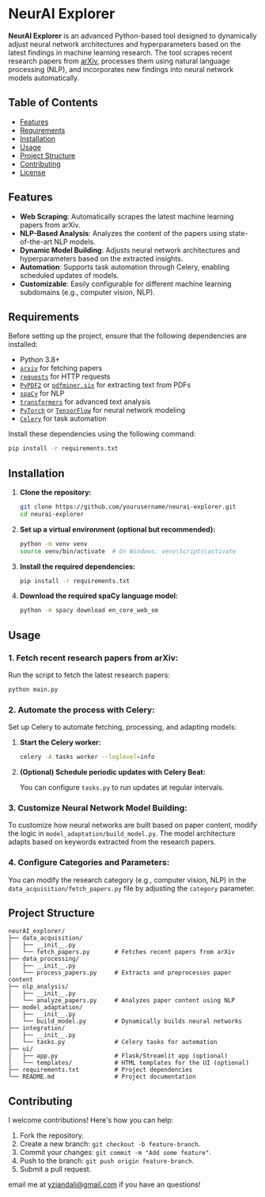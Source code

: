 

# **NeurAI Explorer**

**NeurAI Explorer** is an advanced Python-based tool designed to dynamically adjust neural network architectures and hyperparameters based on the latest findings in machine learning research. The tool scrapes recent research papers from [arXiv](https://arxiv.org/), processes them using natural language processing (NLP), and incorporates new findings into neural network models automatically.

## **Table of Contents**
- [Features](#features)
- [Requirements](#requirements)
- [Installation](#installation)
- [Usage](#usage)
- [Project Structure](#project-structure)
- [Contributing](#contributing)
- [License](#license)

## **Features**
- **Web Scraping**: Automatically scrapes the latest machine learning papers from arXiv.
- **NLP-Based Analysis**: Analyzes the content of the papers using state-of-the-art NLP models.
- **Dynamic Model Building**: Adjusts neural network architectures and hyperparameters based on the extracted insights.
- **Automation**: Supports task automation through Celery, enabling scheduled updates of models.
- **Customizable**: Easily configurable for different machine learning subdomains (e.g., computer vision, NLP).

## **Requirements**

Before setting up the project, ensure that the following dependencies are installed:

- Python 3.8+
- [`arxiv`](https://pypi.org/project/arxiv/) for fetching papers
- [`requests`](https://docs.python-requests.org/en/latest/) for HTTP requests
- [`PyPDF2`](https://pypi.org/project/PyPDF2/) or [`pdfminer.six`](https://pypi.org/project/pdfminer.six/) for extracting text from PDFs
- [`spaCy`](https://spacy.io/) for NLP
- [`transformers`](https://huggingface.co/transformers/) for advanced text analysis
- [`PyTorch`](https://pytorch.org/) or [`TensorFlow`](https://www.tensorflow.org/) for neural network modeling
- [`Celery`](https://docs.celeryproject.org/en/stable/) for task automation

Install these dependencies using the following command:

```bash
pip install -r requirements.txt
```

## **Installation**

1. **Clone the repository:**

   ```bash
   git clone https://github.com/yourusername/neurai-explorer.git
   cd neurai-explorer
   ```

2. **Set up a virtual environment (optional but recommended):**

   ```bash
   python -m venv venv
   source venv/bin/activate  # On Windows: venv\Scripts\activate
   ```

3. **Install the required dependencies:**

   ```bash
   pip install -r requirements.txt
   ```

4. **Download the required spaCy language model:**

   ```bash
   python -m spacy download en_core_web_sm
   ```

## **Usage**

### **1. Fetch recent research papers from arXiv:**

Run the script to fetch the latest research papers:

```bash
python main.py
```

### **2. Automate the process with Celery:**

Set up Celery to automate fetching, processing, and adapting models:

1. **Start the Celery worker:**

   ```bash
   celery -A tasks worker --loglevel=info
   ```

2. **(Optional) Schedule periodic updates with Celery Beat:**

   You can configure `tasks.py` to run updates at regular intervals.

### **3. Customize Neural Network Model Building:**

To customize how neural networks are built based on paper content, modify the logic in `model_adaptation/build_model.py`. The model architecture adapts based on keywords extracted from the research papers.

### **4. Configure Categories and Parameters:**

You can modify the research category (e.g., computer vision, NLP) in the `data_acquisition/fetch_papers.py` file by adjusting the `category` parameter.

## **Project Structure**

```
neurAI_explorer/
├── data_acquisition/
│   ├── __init__.py
│   └── fetch_papers.py       # Fetches recent papers from arXiv
├── data_processing/
│   ├── __init__.py
│   └── process_papers.py     # Extracts and preprocesses paper content
├── nlp_analysis/
│   ├── __init__.py
│   └── analyze_papers.py     # Analyzes paper content using NLP
├── model_adaptation/
│   ├── __init__.py
│   └── build_model.py        # Dynamically builds neural networks
├── integration/
│   ├── __init__.py
│   └── tasks.py              # Celery tasks for automation
├── ui/
│   ├── app.py                # Flask/Streamlit app (optional)
│   └── templates/            # HTML templates for the UI (optional)
├── requirements.txt          # Project dependencies
└── README.md                 # Project documentation
```

## **Contributing**

I welcome contributions! Here's how you can help:

1. Fork the repository.
2. Create a new branch: `git checkout -b feature-branch`.
3. Commit your changes: `git commit -m "Add some feature"`.
4. Push to the branch: `git push origin feature-branch`.
5. Submit a pull request.

email me at yzjandali@gmail.com if you have an questions!

